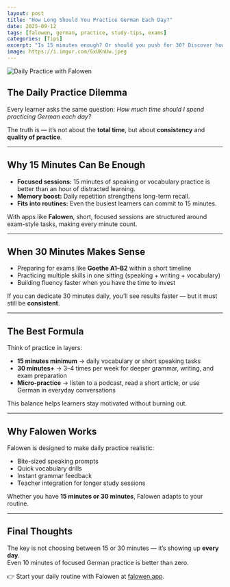 ```yaml
---
layout: post
title: "How Long Should You Practice German Each Day?"
date: 2025-09-12
tags: [falowen, german, practice, study-tips, exams]
categories: [Tips]
excerpt: "Is 15 minutes enough? Or should you push for 30? Discover how long you really need to practice German each day to see results."
image: https://i.imgur.com/GxUKnUw.jpeg
---
```


![Daily Practice with Falowen](https://i.imgur.com/GxUKnUw.jpeg)

## The Daily Practice Dilemma  

Every learner asks the same question: *How much time should I spend practicing German each day?*  

The truth is — it’s not about the **total time**, but about **consistency** and **quality of practice**.  

---

## Why 15 Minutes Can Be Enough  

- **Focused sessions:** 15 minutes of speaking or vocabulary practice is better than an hour of distracted learning.  
- **Memory boost:** Daily repetition strengthens long-term recall.  
- **Fits into routines:** Even the busiest learners can commit to 15 minutes.  

With apps like **Falowen**, short, focused sessions are structured around exam-style tasks, making every minute count.  

---

## When 30 Minutes Makes Sense  

- Preparing for exams like **Goethe A1–B2** within a short timeline  
- Practicing multiple skills in one sitting (speaking + writing + vocabulary)  
- Building fluency faster when you have the time to invest  

If you can dedicate 30 minutes daily, you’ll see results faster — but it must still be **consistent**.  

---

## The Best Formula  

Think of practice in layers:  

- **15 minutes minimum** → daily vocabulary or short speaking tasks  
- **30 minutes+** → 3–4 times per week for deeper grammar, writing, and exam preparation  
- **Micro-practice** → listen to a podcast, read a short article, or use German in everyday conversations  

This balance helps learners stay motivated without burning out.  

---

## Why Falowen Works  

Falowen is designed to make daily practice realistic:  
- Bite-sized speaking prompts  
- Quick vocabulary drills  
- Instant grammar feedback  
- Teacher integration for longer study sessions  

Whether you have **15 minutes or 30 minutes**, Falowen adapts to your routine.  

---

## Final Thoughts  

The key is not choosing between 15 or 30 minutes — it’s showing up **every day**.  
Even 10 minutes of focused German practice is better than zero.  

👉 Start your daily routine with Falowen at [falowen.app](https://falowen.app).  
